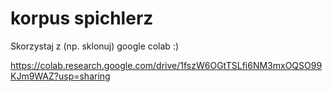 # korpus spichlerz

Skorzystaj z (np. sklonuj) google colab :)

https://colab.research.google.com/drive/1fszW6OGtTSLfi6NM3mxOQSO99KJm9WAZ?usp=sharing
